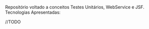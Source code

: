 Repositório voltado a conceitos Testes Unitários, WebService e JSF. Tecnologias Apresentadas:

//TODO
